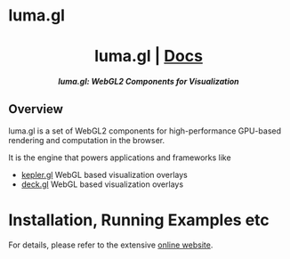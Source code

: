 # luma.gl

<h1 align="center">luma.gl | <a href="https://luma.gl">Docs</a></h1>

<h5 align="center">luma.gl: WebGL2 Components for  Visualization</h5>

## Overview

luma.gl is a set of WebGL2 components for high-performance GPU-based rendering and computation in the browser.

It is the engine that powers applications and frameworks like

- [kepler.gl](https://github.com/keplergl/kepler.gl) WebGL based visualization overlays
- [deck.gl](https://github.com/visgl/deck.gl) WebGL based visualization overlays

# Installation, Running Examples etc

For details, please refer to the extensive [online website](https://luma.gl).
